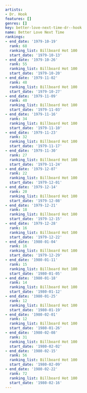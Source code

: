 ```yaml
---
artists:
- Dr. Hook
features: []
genres: []
key: better-love-next-time-dr--hook
name: Better Love Next Time
rankings:
- end_date: '1979-10-19'
  rank: 68
  ranking_list: Billboard Hot 100
  start_date: '1979-10-13'
- end_date: '1979-10-26'
  rank: 55
  ranking_list: Billboard Hot 100
  start_date: '1979-10-20'
- end_date: '1979-11-02'
  rank: 48
  ranking_list: Billboard Hot 100
  start_date: '1979-10-27'
- end_date: '1979-11-09'
  rank: 40
  ranking_list: Billboard Hot 100
  start_date: '1979-11-03'
- end_date: '1979-11-16'
  rank: 34
  ranking_list: Billboard Hot 100
  start_date: '1979-11-10'
- end_date: '1979-11-23'
  rank: 32
  ranking_list: Billboard Hot 100
  start_date: '1979-11-17'
- end_date: '1979-11-30'
  rank: 27
  ranking_list: Billboard Hot 100
  start_date: '1979-11-24'
- end_date: '1979-12-07'
  rank: 22
  ranking_list: Billboard Hot 100
  start_date: '1979-12-01'
- end_date: '1979-12-14'
  rank: 20
  ranking_list: Billboard Hot 100
  start_date: '1979-12-08'
- end_date: '1979-12-21'
  rank: 18
  ranking_list: Billboard Hot 100
  start_date: '1979-12-15'
- end_date: '1979-12-28'
  rank: 16
  ranking_list: Billboard Hot 100
  start_date: '1979-12-22'
- end_date: '1980-01-04'
  rank: 16
  ranking_list: Billboard Hot 100
  start_date: '1979-12-29'
- end_date: '1980-01-11'
  rank: 15
  ranking_list: Billboard Hot 100
  start_date: '1980-01-05'
- end_date: '1980-01-18'
  rank: 14
  ranking_list: Billboard Hot 100
  start_date: '1980-01-12'
- end_date: '1980-01-25'
  rank: 12
  ranking_list: Billboard Hot 100
  start_date: '1980-01-19'
- end_date: '1980-02-01'
  rank: 12
  ranking_list: Billboard Hot 100
  start_date: '1980-01-26'
- end_date: '1980-02-08'
  rank: 31
  ranking_list: Billboard Hot 100
  start_date: '1980-02-02'
- end_date: '1980-02-15'
  rank: 56
  ranking_list: Billboard Hot 100
  start_date: '1980-02-09'
- end_date: '1980-02-22'
  rank: 72
  ranking_list: Billboard Hot 100
  start_date: '1980-02-16'
---
```


